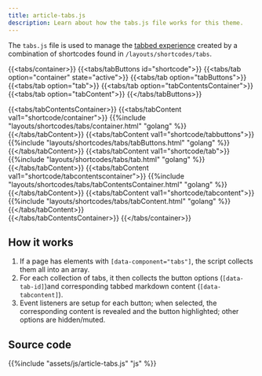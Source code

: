```yaml
---
title: article-tabs.js
description: Learn about how the tabs.js file works for this theme. 
---
```


The `tabs.js` file is used to manage the [tabbed experience](/reference/layouts/shortcodes/tabs) created by a combination of shortcodes found in `/layouts/shortcodes/tabs`.

{{<tabs/container>}}
{{<tabs/tabButtons id="shortcode">}}
{{<tabs/tab option="container" state="active">}}
{{<tabs/tab option="tabButtons">}}
{{<tabs/tab option="tab">}}
{{<tabs/tab option="tabContentsContainer">}}
{{<tabs/tab option="tabContent">}}
{{</tabs/tabButtons>}}

{{<tabs/tabContentsContainer>}}
{{<tabs/tabContent val1="shortcode/container">}}
{{%include "layouts/shortcodes/tabs/container.html" "golang" %}}
{{</tabs/tabContent>}}
{{<tabs/tabContent val1="shortcode/tabbuttons">}}
{{%include "layouts/shortcodes/tabs/tabButtons.html" "golang" %}}
{{</tabs/tabContent>}}
{{<tabs/tabContent val1="shortcode/tab">}}
{{%include "layouts/shortcodes/tabs/tab.html" "golang" %}}
{{</tabs/tabContent>}}
{{<tabs/tabContent val1="shortcode/tabcontentscontainer">}}
{{%include "layouts/shortcodes/tabs/tabContentsContainer.html" "golang" %}}
{{</tabs/tabContent>}}
{{<tabs/tabContent val1="shortcode/tabcontent">}}
{{%include "layouts/shortcodes/tabs/tabContent.html" "golang" %}}
{{</tabs/tabContent>}}   
{{</tabs/tabContentsContainer>}}
{{</tabs/container>}}


## How it works 

1. If a page has elements with `[data-component="tabs"]`, the script collects them all into an array.
2. For each collection of tabs, it then collects the button options (`[data-tab-id]`)and corresponding tabbed markdown content (`[data-tabcontent]`).
3. Event listeners are setup for each button; when selected, the corresponding content is revealed and the button highlighted; other options are hidden/muted. 

## Source code 

{{%include "assets/js/article-tabs.js" "js" %}}